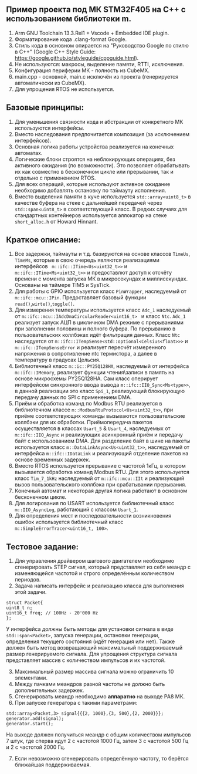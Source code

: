 ## Пример проекта под МК STM32F405 на C++ с использованием библиотеки m.

1. Arm GNU Toolchain 13.3.Rel1 + Vscode + Embedded IDE plugin.
2. Форматирование кода .clang-format Google.
3. Стиль кода в основном опирается на "Руководство Google по стилю в C++" (Google C++ Style Guide: https://google.github.io/styleguide/cppguide.html).
4. Не используются: макросы, выделение памяти, RTTI, исключения.
5. Конфигурация периферии МК - полность из CubeMX.
6. main.cpp - основной, main.c исключён из проекта (генерируется автоматически из CubeMX).
7. Для упрощения RTOS не используется.

## Базовые принципы:
1. Для уменьшения связности кода и абстракции от конкретного МК используются интерфейсы.
2. Вместо наследования предпочитается композиция (за исключением интерфейсов).
3. Основная логика работы устройства реализуется на конечных автоматах.
4. Логические блоки строятся на неблокирующих операциях, без активного ожидания (по возможности). Это позволяет обрабатывать их как совместно в бесконечном цикле или прерывании, так и отдельно с применением RTOS.
5. Для всех операций, которые используют активное ожидание необходимо добавлять остановку по таймауту исполнения.
6. Вместо выделения памяти в куче используется `std::array<uint8_t>` в качестве буфера на стеке с дальнейшей передачей через `std::span<uint8_t>`
в соответствующий класс. В редких случаях для стандартных контейнеров используется аллокатор на стеке `short_alloc.h` от Howard Hinnant.

## Краткое описание:
1. Все задержки, таймауты и т.д. базируются на основе классов `TimeUs`, `TimeMs`, которые в свою очередь являются реализациями интерфейсов
  ` m::ifc::ITime<Us<uint32_t>>` и `m::ifc::ITime<Ms<uint32_t>>` и предоставлют доступ к отсчёту времени с момента запуска МК в микросекундах и миллисекундах.
Основаны на таймере TIM5 и SysTick.
2. Для работы с GPIO используется класс `PinWrapper`, наследуемый от `m::ifc::mcu::IPin`.
Предоставляет базовый  функции `read()`,`wirte()`,`toggle()`.
3. Для измерения температуры используется класс `Adc_1` наследуемый от `m::ifc::mcu::IAdcDmaCircularReader<uint16_t> ` и класс `Ntc`.
`Adc_1` реализует запуск АЦП в цикличном DMA режиме с прерываниями при заполнении половины и полного буфера. По прерыванию в пользовательских коллбэках идёт фильтрация данных.
Класс `Ntc` наследуется от `m::ifc::ITempSense<std::optional<Celsius<float>>>` и `m::ifc::ITempSenseError` и реализует пересчёт измеренного напряжения в сопротивление ntc термистора, а далее в температуру в градусах Цельсия.
4. Библиотечный класс `m::ic::PY25Q128HA`, наследуемый от интерфейса `m::ifc::IMemory`, реализует функции чтения\записи в память на основе микросхемы PY25Q128HA. Сам класс оперирует интерфейсом синхронного ввода вывода `m::ifc::IIO_Sync<Ms<type>>`, в данной реализации это класс `Spi_1`, реализующий блокирующую передачу данных по SPI с применением DMA.
5. Приём и обработка команд по Modbus RTU реализуется в библиотечном классе `m::ModbusRtuProtocol<Us<uint32_t>>`, при приёме соответствующих команды вызываются пользовательские коллбэки для их обработки. Приёмопередача пакетов осуществляется в классах `Usart_5` & `Usart_4`, наследуемых от `m::ifc::IIO_Async` и реализующих асинхронный приём и передачу байт c использованием DMA. Для разделение байт в шине на пакеты используется класс `m::DataLinkAsync<Us<uint32_t>>`, наследуемый от интерфейса `m::ifc::IDataLink` и реализующий отделение пакетов на основе временных задержек.
6. Вместо RTOS используется прерывание с частотой 1кГц, в котором вызывается обработка команд Modbus RTU. Для этого используется класс `Tim_7_1kHz` наследуемый от `m::ifc::mcu::IIt` и реализующий вызов пользовательского коллбэка при срабатывании прерывания.
7. Конечный автомат и некоторая другая логика работают в основном бесконечном цикле.
8. Для логирования по USART используется библиотечный класс `m::IIO_AsyncLog`, работающий с классом `Usart_1`.
9. Для определения мест и последовательности возникновения ошибок используется  библиотечный класс `m::SimpleErrorTracer<uint16_t, 100>`.

## Тестовое задание:
1. Для управления драйвером шагового двигателем необходимо сгенерировать STEP сигнал, который представляет из себя меандр с изменяющейся частотой и строго определённым количеством периодов.
2. Задача написать интерфейс и реализацию класса для выполнения этой задачи.
```
struct Packet{
uint8_t n;
uint16_t freq; // 100Hz - 20'000 Hz
};
```
У интерфейса должны быть методы для установки сигнала в виде `std::span<Packet>`, запуска генерации, остановки генерации, определения текущего состояния (идёт генерация или нет).
Также должен быть метод возвращающий максимальный поддерживаемый размер генерируемого сигнала.
Для упрощения структура сигнала представляет массив с количеством импульсов и их частотой.

3. Максимальный размер массива сигнала можно ограничить 10 элементами.
4. Между пачками меандров разной частоты не должно быть дополнительных задержек.
5. Сгенерировать меандр необходимо **аппаратно** на выходе PA8 МК.
6. При запуске генератора с такими параметрами:
```
std::array<Packet,3> signal{{{2, 1000},{3, 500},{2, 2000}}};
generator.add(signal);
generator.start();
```
На выходе должен получиться меандр с общим количеством импульсов 7 штук, где сперва идут 2 с частотой 1000 Гц, затем 3 с частотой 500 Гц и 2 с частотой 2000 Гц.

7. Если невозможно сгенерировать определённую частоту, то берётся ближайшая поддерживаемая.
